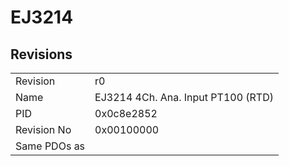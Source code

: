 # EJ3214

## Revisions
<table>
<tr>
<td>Revision</td>
<td>r0</td>
</tr>
<tr>
<td>Name</td>
<td>EJ3214 4Ch. Ana. Input PT100 (RTD)</td>
</tr>
<tr>
<td>PID</td>
<td>0x0c8e2852</td>
</tr>
<tr>
<td>Revision No</td>
<td>0x00100000</td>
</tr>
<tr>
<td>Same PDOs as</td>
<td></td>
</tr>
</table>
